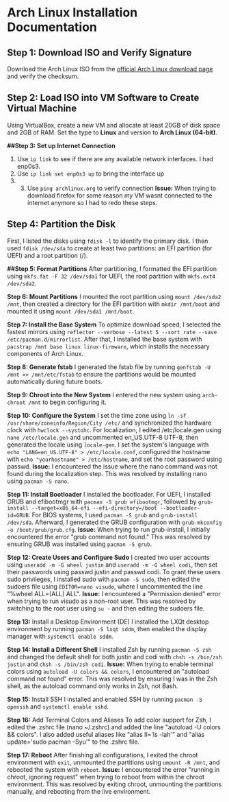 # Arch Linux Installation Documentation

## Step 1: Download ISO and Verify Signature
Download the Arch Linux ISO from the [official Arch Linux download page](https://archlinux.org/download/) and verify the checksum.

## Step 2: Load ISO into VM Software to Create Virtual Machine
Using VirtualBox, create a new VM and allocate at least 20GB of disk space and 2GB of RAM. Set the type to **Linux** and version to **Arch Linux (64-bit)**.

**##Step 3: Set up Internet Connection**
1. Use `ip link` to see if there are any available network interfaces. I had enp0s3.
2. Use `ip link set enp0s3 up` to bring the interface up
3. 3. Use `ping archlinux.org` to verify connection
**Issue:** When trying to download firefox for some reason my VM wasnt connected to the internet anymore so I had to redo these steps. 

## Step 4: Partition the Disk
First, I listed the disks using `fdisk -l` to identify the primary disk. I then used `fdisk /dev/sda` to create at least two partitions: an EFI partition (for UEFI) and a root partition (/).  

**##Step 5: Format Partitions**
After partitioning, I formatted the EFI partition using `mkfs.fat -F 32 /dev/sda1` for UEFI, the root partition with `mkfs.ext4 /dev/sda2`. 

**Step 6: Mount Partitions**
I mounted the root partition using `mount /dev/sda2 /mnt`, then created a directory for the EFI partition with `mkdir /mnt/boot` and mounted it using `mount /dev/sda1 /mnt/boot`. 

**Step 7: Install the Base System**
To optimize download speed, I selected the fastest mirrors using `reflector --verbose --latest 5 --sort rate --save /etc/pacman.d/mirrorlist`. 
After that, I installed the base system with `pacstrap /mnt base linux linux-firmware`, which installs the necessary components of Arch Linux. 

**Step 8: Generate fstab**
I generated the fstab file by running `genfstab -U /mnt >> /mnt/etc/fstab` to ensure the partitions would be mounted automatically during future boots. 

**Step 9: Chroot into the New System** 
I entered the new system using `arch-chroot /mnt` to begin configuring it. 

**Step 10: Configure the System**
I set the time zone using `ln -sf /usr/share/zoneinfo/Region/City /etc/` and synchronized the hardware clock with `hwclock --systohc`. 
For localization, I edited /etc/locale.gen using `nano /etc/locale.gen` and uncommented en_US.UTF-8 UTF-8, then generated the locale using `locale-gen`. 
I set the system's language with `echo "LANG=en_US.UTF-8" > /etc/locale.conf`, configured the hostname with `echo "yourhostname" > /etc/hostname`, and set the root password using passwd.
**Issue:** I encountered the issue where the nano command was not found during the localization step. This was resolved by installing nano using `pacman -S nano`.

**Step 11: Install Bootloader**
I installed the bootloader. For UEFI, I installed GRUB and efibootmgr with `pacman -S grub efibootmgr`, followed by `grub-install --target=x86_64-efi --efi-directory=/boot --bootloader-id=GRUB`. 
For BIOS systems, I used `pacman -S grub` and `grub-install /dev/sda`. Afterward, I generated the GRUB configuration with `grub-mkconfig -o /boot/grub/grub.cfg`. 
**Issue:** When trying to run grub-install, I initially encountered the error "grub command not found." This was resolved by ensuring GRUB was installed using `pacman -S grub`. 

**Step 12: Create Users and Configure Sudo**
I created two user accounts using `useradd -m -G wheel justin` and `useradd -m -G wheel codi`, then set their passwords using passwd justin and passwd codi. 
To grant these users sudo privileges, I installed sudo with `pacman -S sudo`, then edited the sudoers file using `EDITOR=nano visudo`, where I uncommented the line "%wheel ALL=(ALL) ALL". 
**Issue:** I encountered a "Permission denied" error when trying to run visudo as a non-root user. This was resolved by switching to the root user using `su -` 
and then editing the sudoers file. 

**Step 13:** Install a Desktop Environment (DE) 
I installed the LXQt desktop environment by running `pacman -S lxqt sddm`, then enabled the display manager with `systemctl enable sddm`. 

**Step 14: Install a Different Shell**
I installed Zsh by running `pacman -S zsh` and changed the default shell for both justin and codi with `chsh -s /bin/zsh justin` and `chsh -s /bin/zsh codi`. 
**Issue:** When trying to enable terminal colors using `autoload -U colors && colors`, I encountered an "autoload command not found" error. This was resolved by ensuring I was in the Zsh shell, 
as the autoload command only works in Zsh, not Bash.

**Step 15:** Install SSH 
I installed and enabled SSH by running `pacman -S openssh` and `systemctl enable sshd`. 

**Step 16:** Add Terminal Colors and Aliases 
To add color support for Zsh, I edited the .zshrc file (nano ~/.zshrc) and added the line "autoload -U colors && colors". 
I also added useful aliases like "alias ll='ls -lah'" and "alias update='sudo pacman -Syu'" to the .zshrc file. 

**Step 17: Reboot**
After finishing all configurations, I exited the chroot environment with `exit`, unmounted the partitions using `umount -R /mnt`, and rebooted the system with `reboot`. 
**Issue:** I encountered the error "running in chroot, ignoring request" when trying to reboot from within the chroot environment. This was resolved by exiting chroot,
unmounting the partitions manually, and rebooting from the live environment. 
